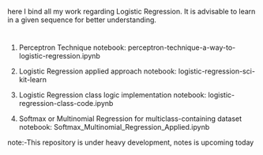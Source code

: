 here I bind all my work regarding Logistic Regression.
It is advisable to learn in a given sequence for better understanding.
#
1. Perceptron Technique
   notebook: perceptron-technique-a-way-to-logistic-regression.ipynb

2. Logistic Regression applied approach
   notebook: logistic-regression-sci-kit-learn

3. Logistic Regression class logic implementation
   notebook: logistic-regression-class-code.ipynb

4. Softmax or Multinomial Regression for multiclass-containing dataset
   notebook: Softmax_Multinomial_Regression_Applied.ipynb
   

note:-This repository is under heavy development,
notes is upcoming today
